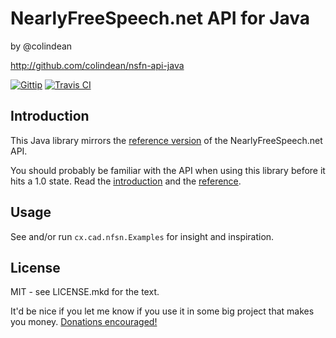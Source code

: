 NearlyFreeSpeech.net API for Java
=================================

by @colindean

http://github.com/colindean/nsfn-api-java

[![Gittip](http://img.shields.io/gittip/colindean.png)](https://www.gittip.com/colindean/)
[![Travis
CI](http://img.shields.io/travis-ci/colindean/nfsn-api-java.png)](https://travis-ci.org/colindean/nfsn-api-java)

Introduction
------------
This Java library mirrors the [reference
version](https://members.nearlyfreespeech.net/wiki/API/Reference) of the 
NearlyFreeSpeech.net API.

You should probably be familiar with the API when using this library before it
hits a 1.0 state. Read the
[introduction](https://members.nearlyfreespeech.net/wiki/API/Introduction) and
the [reference](https://members.nearlyfreespeech.net/wiki/API/Reference).

Usage
-----

See and/or run `cx.cad.nfsn.Examples` for insight and inspiration.

License
-------

MIT - see LICENSE.mkd for the text.

It'd be nice if you let me know if you use it in some big project that makes
you money. [Donations encouraged!](https://www.gittip.com/colindean/)

